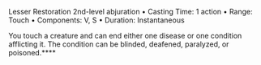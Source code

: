 Lesser Restoration
2nd-level abjuration
• Casting Time: 1 action
• Range: Touch
• Components: V, S
• Duration: Instantaneous 

You touch a creature and can end either one disease or one condition afflicting it. The condition can be blinded, deafened, paralyzed, or poisoned.****